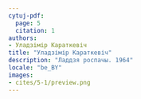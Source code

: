 ```yaml
---
cytuj-pdf:
  page: 5
  citation: 1
authors:
- Уладзімір Караткевіч
title: "Уладзімір Караткевіч"
description: "Ладдзя роспачы. 1964"
locale: "be_BY"
images:
- cites/5-1/preview.png
---
```

